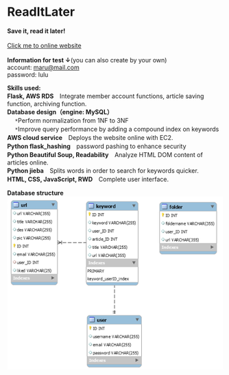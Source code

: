 # ReadItLater
**Save it, read it later!**<br><br>
[Click me to online website](http://3.140.25.231:3000/)<br><br>
**Information for test ↓**(you can also create by your own)<br>
account: maru@mail.com<br>
password: lulu<br>


**Skills used:**<br>
**Flask, AWS RDS**　Integrate member account functions, article saving function, archiving function.<br>
**Database design（engine: MySQL）**<br>　
`*`Perform normalization from 1NF to 3NF<br>　
`*`Improve query performance by adding a compound index on keywords<br>
**AWS cloud service**　Deploys the website online with EC2.<br>
**Python flask_hashing**　password pashing to enhance security<br>
**Python Beautiful Soup, Readability**　Analyze HTML DOM content of articles online.<br>
**Python jieba**　Splits words in order to search for keywords quicker.<br>
**HTML, CSS, JavaScript, RWD**　Complete user interface.<br>

**Database structure**<br>
![image](https://github.com/Jhih-cell/ReadItLater/blob/main/db.png)
